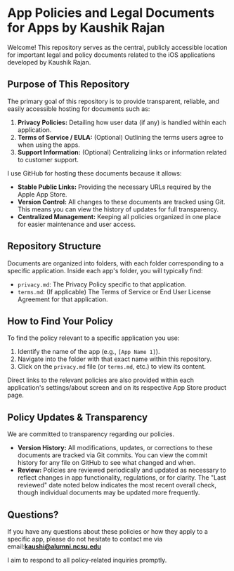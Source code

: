 # App Policies and Legal Documents for Apps by Kaushik Rajan

Welcome! This repository serves as the central, publicly accessible location for important legal and policy documents related to the iOS applications developed by Kaushik Rajan.

## Purpose of This Repository

The primary goal of this repository is to provide transparent, reliable, and easily accessible hosting for documents such as:

1.  **Privacy Policies:** Detailing how user data (if any) is handled within each application.
2.  **Terms of Service / EULA:** (Optional) Outlining the terms users agree to when using the apps.
3.  **Support Information:** (Optional) Centralizing links or information related to customer support.

I use GitHub for hosting these documents because it allows:

* **Stable Public Links:** Providing the necessary URLs required by the Apple App Store.
* **Version Control:** All changes to these documents are tracked using Git. This means you can view the history of updates for full transparency.
* **Centralized Management:** Keeping all policies organized in one place for easier maintenance and user access.

## Repository Structure

Documents are organized into folders, with each folder corresponding to a specific application. Inside each app's folder, you will typically find:

* `privacy.md`: The Privacy Policy specific to that application.
* `terms.md`: (If applicable) The Terms of Service or End User License Agreement for that application.


## How to Find Your Policy

To find the policy relevant to a specific application you use:

1.  Identify the name of the app (e.g., `[App Name 1]`).
2.  Navigate into the folder with that exact name within this repository.
3.  Click on the `privacy.md` file (or `terms.md`, etc.) to view its content.

Direct links to the relevant policies are also provided within each application's settings/about screen and on its respective App Store product page.

## Policy Updates & Transparency

We are committed to transparency regarding our policies.

* **Version History:** All modifications, updates, or corrections to these documents are tracked via Git commits. You can view the commit history for any file on GitHub to see what changed and when.
* **Review:** Policies are reviewed periodically and updated as necessary to reflect changes in app functionality, regulations, or for clarity. The "Last reviewed" date noted below indicates the most recent overall check, though individual documents may be updated more frequently.

## Questions?

If you have any questions about these policies or how they apply to a specific app, please do not hesitate to contact me via email:**kaushi@alumni.ncsu.edu**

I aim to respond to all policy-related inquiries promptly.
